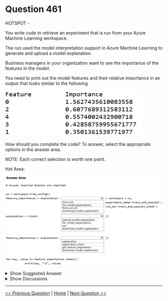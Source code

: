 # Question 461

HOTSPOT -

You write code to retrieve an experiment that is run from your Azure Machine Learning workspace.

The run used the model interpretation support in Azure Machine Learning to generate and upload a model explanation.

Business managers in your organization want to see the importance of the features in the model.

You need to print out the model features and their relative importance in an output that looks similar to the following.

![Question Image](../images/q461_q_0041500001.png)

How should you complete the code? To answer, select the appropriate options in the answer area.

NOTE: Each correct selection is worth one point.

Hot Area:

![Question Image](../images/q461_q_0041600001.png)

<details>
  <summary>Show Suggested Answer</summary>

<img src="../images/q461_ans_0_image619.png" alt="Answer Image"><br>

</details>

<details>
  <summary>Show Discussions</summary>

<blockquote><p><strong>jiglesia22</strong> <code>(Mon 19 Sep 2022 09:47)</code> - <em>Upvotes: 50</em></p><p>The correct answer is: 
1. client = ExplanationClient.from_run_id() (from_run requires just one parameter and three are being passed here)
2. explanation = client.download_model_explanation()
3. explanation.get_feature_importance_dict()

As dev2dev pointed out: https://github.com/MicrosoftDocs/azure-docs/blob/master/articles/machine-learning/how-to-machine-learning-interpretability-automl.md

Check out in addition: https://docs.microsoft.com/es-es/python/api/azureml-interpret/azureml.interpret.explanationclient?view=azure-ml-py</p></blockquote>

<blockquote><p><strong>rishi_ram</strong> <code>(Sun 04 Dec 2022 10:27)</code> - <em>Upvotes: 8</em></p><p>client = ExplanationClient.from_run_id()# as run_id is passed as parmaeter
explanation = client.download_model_explanation()# as it is mentioned in question it has #been uploaded
feature_importances = explanation .get_feature_importance_dict()</p></blockquote>
<blockquote><p><strong>SnowCheetah</strong> <code>(Sun 25 Dec 2022 09:39)</code> - <em>Upvotes: 1</em></p><p>https://docs.microsoft.com/en-us/python/api/azureml-interpret/azureml.interpret.explanationclient?view=azure-ml-py#from-run-id-workspace--experiment-name--run-id-
for more detail how to use explaination module</p></blockquote>
<blockquote><p><strong>phdykd</strong> <code>(Sat 24 Aug 2024 00:31)</code> - <em>Upvotes: 1</em></p><p>client = ExplanationClient.from_run_id(workspace=ws,
                                       experiment_name=experiment.experiment_name, 
                                       run_id=run.id)
explanation = client.download_model_explanation()
feature_importances = explanation.get_feature_importance_dict()</p></blockquote>
<blockquote><p><strong>therealola</strong> <code>(Mon 18 Dec 2023 02:51)</code> - <em>Upvotes: 1</em></p><p>On exam 18-06-22</p></blockquote>
<blockquote><p><strong>kkkk_jjjj</strong> <code>(Mon 18 Sep 2023 08:48)</code> - <em>Upvotes: 3</em></p><p>on exam 18/03/2022</p></blockquote>
<blockquote><p><strong>JoshuaXu</strong> <code>(Sat 06 May 2023 22:13)</code> - <em>Upvotes: 2</em></p><p>on Exam 6 Nov 2021, the variable should be &quot;client&quot; in the first statement. However, the exam gives exactly the same typo.</p></blockquote>
<blockquote><p><strong>azurecert2021</strong> <code>(Mon 26 Dec 2022 19:16)</code> - <em>Upvotes: 5</em></p><p>after reading all the comments there is confusion in from_run and froun_run_id (correct answer)so if you follow the below link  ExplanationClient.from_run(run) , it is expecting only 1 parameter and it is used to get an Explanation Client and upload the explanation whereas 
from_run_id is expecting 3 parameter and used to download the explanation
from azureml.contrib.interpret.explanation.explanation_client import ExplanationClient

client = ExplanationClient.from_run_id(workspace=ws,
experiment_name=experiment.experiment_name,
run_id=run.id)
explanation = client.download_model_explanation()
feature_importances = explanation.get_feature_importance_dict()</p></blockquote>

<blockquote><p><strong>Q95</strong> <code>(Tue 15 Nov 2022 04:27)</code> - <em>Upvotes: 2</em></p><p>Agree with other posters&#x27; answers. Link for reference: https://docs.microsoft.com/en-us/learn/modules/explain-machine-learning-models-with-azure-machine-learning/4-create-explanations (Viewing the explanation section)</p></blockquote>
<blockquote><p><strong>htiwari</strong> <code>(Thu 03 Nov 2022 23:12)</code> - <em>Upvotes: 1</em></p><p>from azureml.interpret import ExplanationClient

# Get the feature explanations

client = ExplanationClient.from_run(run)
engineered_explanations = client.download_model_explanation()
feature_importances = engineered_explanations.get_feature_importance_dict()

# Overall feature importance

print(&#x27;Feature\tImportance&#x27;)
for key, value in feature_importances.items():
print(key, &#x27;\t&#x27;, value)</p></blockquote>

<blockquote><p><strong>BilJon</strong> <code>(Thu 29 Sep 2022 07:51)</code> - <em>Upvotes: 3</em></p><p>from_run_id(workspace, experiment_name, run_id)</p></blockquote>
<blockquote><p><strong>BilJon</strong> <code>(Thu 29 Sep 2022 07:38)</code> - <em>Upvotes: 4</em></p><p>Correct answer:
from azureml.interpret import ExplanationClient

# Get the feature explanations

client = ExplanationClient.from_run(run)
engineered_explanations = client.download_model_explanation()
feature_importances = engineered_explanations.get_feature_importance_dict()</p></blockquote>

<blockquote><p><strong>anjurad</strong> <code>(Wed 26 Oct 2022 06:26)</code> - <em>Upvotes: 2</em></p><p>I upvoted incorrectly - the code is correct, but it look at the arguments in the associated question brackets - https://docs.microsoft.com/en-us/python/api/azureml-interpret/azureml.interpret.explanationclient?view=azure-ml-py#from-run-id-workspace--experiment-name--run-id-</p></blockquote>
<blockquote><p><strong>stonefl</strong> <code>(Mon 19 Sep 2022 11:00)</code> - <em>Upvotes: 4</em></p><p>client = ExplanationClient.from_run_id(workspace=ws,
                                       experiment_name=experiment.experiment_name, 
                                       run_id=run.id)
explanation = client.download_model_explanation()
feature_importances = explanation.get_feature_importance_dict()</p></blockquote>
<blockquote><p><strong>kty</strong> <code>(Sun 18 Sep 2022 07:37)</code> - <em>Upvotes: 1</em></p><p>The correct answer is :

client = ExplanationClient.from_run(run)
explanation = client.download_model_explanation()
feature_importances = explanation .get_feature_importance_dict()</p></blockquote>

<blockquote><p><strong>kty</strong> <code>(Sat 24 Sep 2022 09:07)</code> - <em>Upvotes: 6</em></p><p>sorry, it is from_run_id()

client = ExplanationClient.from_run_id()
explanation = client.download_model_explanation()
feature_importances = explanation .get_feature_importance_dict()</p></blockquote>

<blockquote><p><strong>dev2dev</strong> <code>(Sat 17 Sep 2022 15:22)</code> - <em>Upvotes: 3</em></p><p>1 and 2 should be corrected
Full example here: https://github.com/MicrosoftDocs/azure-docs/blob/master/articles/machine-learning/how-to-machine-learning-interpretability-automl.md

from azureml.interpret import ExplanationClient

client = ExplanationClient.from_run(best_run)
raw_explanations = client.download_model_explanation(raw=True)
print(raw_explanations.get_feature_importance_dict())</p></blockquote>

<blockquote><p><strong>bruce</strong> <code>(Sat 08 Oct 2022 10:06)</code> - <em>Upvotes: 1</em></p><p>It should be Run_id since the arguments for the first line has run_id instead of run.</p></blockquote>
<blockquote><p><strong>Anty85</strong> <code>(Sat 17 Sep 2022 11:44)</code> - <em>Upvotes: 2</em></p><p>1. from_run()
2. client.download_model_explanation()
3. explanation.get_feature_importance_dict()</p></blockquote>
<blockquote><p><strong>OmarF</strong> <code>(Thu 15 Sep 2022 18:26)</code> - <em>Upvotes: 1</em></p><p>I think this solution is not correct the correct  one is: 
1. client = ExplanationClient.from_run_id()
2. explanation = client.download_model_explanation()
3. explanation.get_feature_importance_dict()</p></blockquote>
<blockquote><p><strong>ImogenW</strong> <code>(Sun 11 Sep 2022 16:11)</code> - <em>Upvotes: 2</em></p><p>I think this is incorrect, 
1 should be client = Explanation.from_run_id()
2. explanation = client.download_model_explanation()
3. explanation.get_feature_importance_dict()</p></blockquote>

</details>

---

[<< Previous Question](question_460.md) | [Home](../index.md) | [Next Question >>](question_462.md)
